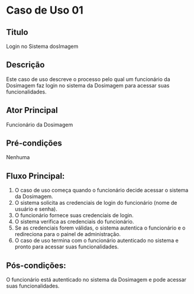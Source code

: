 # Caso de Uso 01

## Titulo
Login no Sistema dosImagem

## Descrição
Este caso de uso descreve o processo pelo qual um funcionário da Dosimagem faz login no sistema da Dosimagem para acessar suas funcionalidades.

## Ator Principal
Funcionário da Dosimagem

## Pré-condições
Nenhuma

## Fluxo Principal:
1.	O caso de uso começa quando o funcionário decide acessar o sistema da Dosimagem.
2.	O sistema solicita as credenciais de login do funcionário (nome de usuário e senha).
3.	O funcionário fornece suas credenciais de login.
4.	O sistema verifica as credenciais do funcionário.
5.	Se as credenciais forem válidas, o sistema autentica o funcionário e o redireciona para o painel de administração.
6.	O caso de uso termina com o funcionário autenticado no sistema e pronto para acessar suas funcionalidades.

## Pós-condições:
O funcionário está autenticado no sistema da Dosimagem e pode acessar suas funcionalidades.